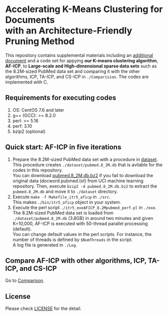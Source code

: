 # Accelerating K-Means Clustering for Documents<br> with an Architecture-Friendly Pruning Method
This repository contains supplemental materials including an [additional document](./supp.pdf) 
and a code set for appying **our K-means clustering algorithm**, **AF-ICP**, 
to **Large-scale and High-dimensional sparse data sets** such as 
the 8.2M-sized PubMed data set and comparing it with the other algorithms, 
ICP, TA-ICP, and CS-ICP in ``./Comparision``.
The codes are implemented with C.

## Requirements for executing codes
1. OS: CentOS 7.6 and later
2. g++ (GCC): >= 8.2.0
3. perl: >= 5.16
4. perf: 3.10
5. bzip2 (optional)

## Quick start: AF-ICP in five iterations
1. Prepare the 8.2M-sized PubMed data set with a procedure in [dataset](./dataset).<br>
This procedure creates ``./dataset/pubmed.8_2M.db`` 
that is avilable for the codes in this repository.<br>
You can download [pubmed.8_2M.db.bz2](http://prec4306.kanagawa-u.ac.jp/hp/pubmed.8_2M.db.bz2)
if you fail to download the original data (docword.pubmed.txt) from UCI machine learning repository.
Then, execute ``bzip2 -d pubmed.8_2M.db.bz2`` to extract the ``pubmed.8_2M.db``
and move it to ``./dataset`` directory.
2. Execute ``make -f Makefile_itr5_aficp`` in ``./src``.<br>
 This makes ``./bin/itr5_aficp`` object in your system.
3. Execute the perl script ``./itr5_exeAFICP_8.2Mpubmed_perf.pl`` in ``./exe``.<br>
 The 8.2M-sized PubMed data set is loaded from ``./dataset/pubmed.8_2M.db`` (3.8GB)
 in around two minutes
 and given K=10,000, AF-ICP is executed with 50-thread parallel processing (default).<br>
You can change default values in the perl scripts.
For instance, the number of threads is defined by ``$NumThreads`` in the script.<br>
 A log file is generated in ``./Log``.<br>

## Compare AF-ICP with other algorithms, ICP, TA-ICP, and CS-ICP
Go to [Comparison](./Comparison).

## License
Please check [LICENSE](LICENSE_v2.1.pdf) for the detail.
